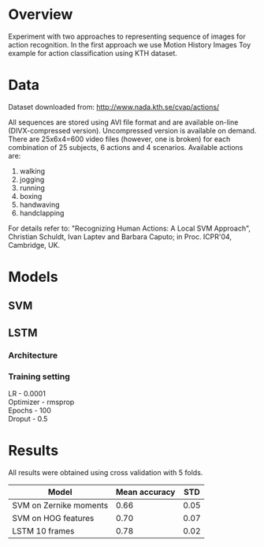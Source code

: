 # Overview

Experiment with two approaches to representing sequence of images for action recognition. In the first approach we use Motion History Images 
Toy example for action classification using KTH dataset.

# Data
Dataset downloaded from:
http://www.nada.kth.se/cvap/actions/

All sequences are stored using AVI file format and are available on-line (DIVX-compressed version). Uncompressed version is available on demand. There are 25x6x4=600 video files (however, one is broken) for each combination of 25 subjects, 6 actions and 4 scenarios. 
Available actions are:

1. walking
2. jogging
3. running
4. boxing
5. handwaving
6. handclapping

For details refer to:
"Recognizing Human Actions: A Local SVM Approach",
Christian Schuldt, Ivan Laptev and Barbara Caputo; in Proc. ICPR'04, Cambridge, UK.
# Models
## SVM

## LSTM
### Architecture

### Training setting
LR - 0.0001 \
Optimizer - rmsprop \
Epochs - 100 \
Droput - 0.5

# Results
All results were obtained using cross validation with 5 folds.

| Model                  | Mean accuracy | STD  |
|------------------------|---------------|------|
| SVM on Zernike moments | 0.66          | 0.05 |
| SVM on HOG features    | 0.70          | 0.07 |
| LSTM 10 frames         | 0.78          | 0.02 |
